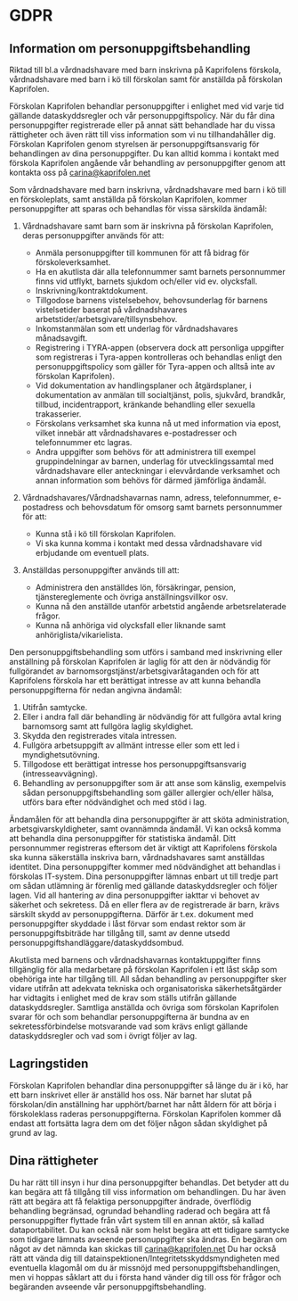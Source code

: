 # GDPR
## Information om personuppgiftsbehandling
Riktad till bl.a vårdnadshavare med barn inskrivna på Kaprifolens förskola, vårdnadshavare med barn i kö till förskolan samt för anställda på förskolan Kaprifolen.

Förskolan Kaprifolen behandlar personuppgifter i enlighet med vid varje tid gällande dataskyddsregler och vår personuppgiftspolicy. När du får dina personuppgifter registrerade eller på annat sätt behandlade har du vissa rättigheter och även rätt till viss information som vi nu tillhandahåller dig.
Förskolan Kaprifolen genom styrelsen är personuppgiftsansvarig för behandlingen av dina personuppgifter. Du kan alltid komma i kontakt med förskola Kaprifolen angående vår behandling av personuppgifter genom att kontakta oss på [carina@kaprifolen.net](mailto:carina@kaprifolen.net)

Som vårdnadshavare med barn inskrivna, vårdnadshavare med barn i kö till en förskoleplats, samt anställda på förskolan Kaprifolen, kommer personuppgifter att sparas och behandlas för vissa särskilda ändamål:

1. Vårdnadshavare samt barn som är inskrivna på förskolan Kaprifolen, deras personuppgifter används för att:

	* Anmäla personuppgifter till kommunen för att få bidrag för förskoleverksamhet.
	* Ha en akutlista där alla telefonnummer samt barnets personnummer finns vid utflykt, barnets sjukdom och/eller vid ev. olycksfall.
	* Inskrivning/kontraktdokument.
	* Tillgodose barnens vistelsebehov, behovsunderlag för barnens vistelsetider baserat på vårdnadshavares arbetstider/arbetsgivare/tillsynsbehov.
	* Inkomstanmälan som ett underlag för vårdnadshavares månadsavgift.
	* Registrering i TYRA-appen (observera dock att personliga uppgifter som registreras i Tyra-appen kontrolleras och behandlas enligt den personuppgiftspolicy som gäller för Tyra-appen och alltså inte av förskolan Kaprifolen).
	* Vid dokumentation av handlingsplaner och åtgärdsplaner, i dokumentation av anmälan till socialtjänst, polis, sjukvård, brandkår, tillbud, incidentrapport, kränkande behandling eller sexuella trakasserier.
	* Förskolans verksamhet ska kunna nå ut med information via epost, vilket innebär att vårdnadshavares e-postadresser och telefonnummer etc lagras.
	* Andra uppgifter som behövs för att administrera till exempel gruppindelningar av barnen, underlag för utvecklingssamtal med vårdnadshavare eller anteckningar i elevvårdande verksamhet och annan information som behövs för därmed jämförliga ändamål.

2. Vårdnadshavares/Vårdnadshavarnas namn, adress, telefonnummer, e-postadress och behovsdatum för omsorg samt barnets personnummer för att:

	* Kunna stå i kö till förskolan Kaprifolen.
	* Vi ska kunna komma i kontakt med dessa vårdnadshavare vid erbjudande om eventuell plats.

3. Anställdas personuppgifter används till att:

	* Administrera den anställdes lön, försäkringar, pension, tjänstereglemente och övriga anställningsvillkor osv.
	* Kunna nå den anställde utanför arbetstid angående arbetsrelaterade frågor.
	* Kunna nå anhöriga vid olycksfall eller liknande samt anhöriglista/vikarielista.

Den personuppgiftsbehandling som utförs i samband med inskrivning eller anställning på förskolan Kaprifolen är laglig för att den är nödvändig för fullgörandet av barnomsorgstjänst/arbetsgivaråtaganden och för att Kaprifolens förskola har ett berättigat intresse av att kunna behandla personuppgifterna för nedan angivna ändamål:

1. Utifrån samtycke.
2. Eller i andra fall där behandling är nödvändig för att fullgöra avtal kring barnomsorg samt att fullgöra laglig skyldighet.
3. Skydda den registrerades vitala intressen.
4. Fullgöra arbetsuppgift av allmänt intresse eller som ett led i myndighetsutövning.
5. Tillgodose ett berättigat intresse hos personuppgiftsansvarig (intresseavvägning).
6. Behandling av personuppgifter som är att anse som känslig, exempelvis sådan personuppgiftsbehandling som gäller allergier och/eller hälsa, utförs bara efter nödvändighet och med stöd i lag.

Ändamålen för att behandla dina personuppgifter är att sköta administration, arbetsgivarskyldigheter, samt ovannämnda ändamål. Vi kan också komma att behandla dina personuppgifter för statistiska ändamål. Ditt personnummer registreras eftersom det är viktigt att Kaprifolens förskola ska kunna säkerställa inskriva barn, vårdnadshavares samt anställdas identitet. Dina personuppgifter kommer med nödvändighet att behandlas i förskolas IT-system. Dina personuppgifter lämnas enbart ut till tredje part om sådan utlämning är förenlig med gällande dataskyddsregler och följer lagen. Vid all hantering av dina personuppgifter iakttar vi behovet av säkerhet och sekretess. Då en eller flera av de registrerade är barn, krävs särskilt skydd av personuppgifterna. Därför är t.ex. dokument med personuppgifter skyddade i låst förvar som endast rektor som är personuppgiftsbiträde har tillgång till, samt av denne utsedd personuppgiftshandläggare/dataskyddsombud. 

Akutlista med barnens och vårdnadshavarnas kontaktuppgifter finns tillgänglig för alla medarbetare på förskolan Kaprifolen i ett låst skåp som obehöriga inte har tillgång till. All sådan behandling av personuppgifter sker vidare utifrån att adekvata tekniska och organisatoriska säkerhetsåtgärder har vidtagits i enlighet med de krav som ställs utifrån gällande dataskyddsregler. Samtliga anställda och övriga som förskolan Kaprifolen svarar för och som behandlar personuppgifterna är bundna av en sekretessförbindelse motsvarande vad som krävs enligt gällande dataskyddsregler och vad som i övrigt följer av lag.

## Lagringstiden
Förskolan Kaprifolen behandlar dina personuppgifter så länge du är i kö, har ett barn inskrivet eller är anställd hos oss. När barnet har slutat på förskolan/din anställning har upphört/barnet har nått åldern för att börja i förskoleklass raderas personuppgifterna. Förskolan Kaprifolen kommer då endast att fortsätta lagra dem om det följer någon sådan skyldighet på grund av lag.

## Dina rättigheter
Du har rätt till insyn i hur dina personuppgifter behandlas. Det betyder att du kan begära att få tillgång till viss information om behandlingen. Du har även rätt att begära att få felaktiga personuppgifter ändrade, överflödig behandling begränsad, ogrundad behandling raderad och begära att få personuppgifter flyttade från vårt system till en annan aktör, så kallad dataportabilitet. Du kan också när som helst begära att ett tidigare samtycke som tidigare lämnats avseende personuppgifter ska ändras. En begäran om något av det nämnda kan skickas till [carina@kaprifolen.net](mailto:carina@kaprifolen.net)  Du har också rätt att vända dig till datainspektionen/Integritetsskyddsmyndigheten med eventuella klagomål om du är missnöjd med personuppgiftsbehandlingen, men vi hoppas såklart att du i första hand vänder dig till oss för frågor och begäranden avseende vår personuppgiftsbehandling.
